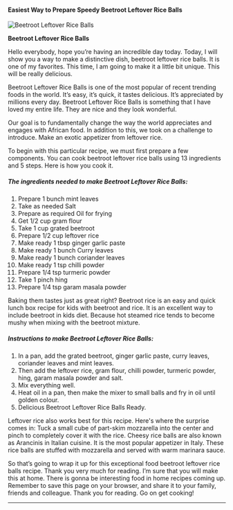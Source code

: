             

#### Easiest Way to Prepare Speedy Beetroot Leftover Rice Balls

![Beetroot Leftover Rice Balls](https://img-global.cpcdn.com/recipes/65185487f66660a6/751x532cq70/beetroot-leftover-rice-balls-recipe-main-photo.jpg)

**Beetroot Leftover Rice Balls**

Hello everybody, hope you’re having an incredible day today. Today, I will show you a way to make a distinctive dish, beetroot leftover rice balls. It is one of my favorites. This time, I am going to make it a little bit unique. This will be really delicious.

Beetroot Leftover Rice Balls is one of the most popular of recent trending foods in the world. It’s easy, it’s quick, it tastes delicious. It’s appreciated by millions every day. Beetroot Leftover Rice Balls is something that I have loved my entire life. They are nice and they look wonderful.

Our goal is to fundamentally change the way the world appreciates and engages with African food. In addition to this, we took on a challenge to introduce. Make an exotic appetizer from leftover rice.

To begin with this particular recipe, we must first prepare a few components. You can cook beetroot leftover rice balls using 13 ingredients and 5 steps. Here is how you cook it.

##### The ingredients needed to make Beetroot Leftover Rice Balls:

1.  Prepare 1 bunch mint leaves
2.  Take as needed Salt
3.  Prepare as required Oil for frying
4.  Get 1/2 cup gram flour
5.  Take 1 cup grated beetroot
6.  Prepare 1/2 cup leftover rice
7.  Make ready 1 tbsp ginger garlic paste
8.  Make ready 1 bunch Curry leaves
9.  Make ready 1 bunch coriander leaves
10.  Make ready 1 tsp chilli powder
11.  Prepare 1/4 tsp turmeric powder
12.  Take 1 pinch hing
13.  Prepare 1/4 tsp garam masala powder

Baking them tastes just as great right? Beetroot rice is an easy and quick lunch box recipe for kids with beetroot and rice. It is an excellent way to include beetroot in kids diet. Because hot steamed rice tends to become mushy when mixing with the beetroot mixture.

##### Instructions to make Beetroot Leftover Rice Balls:

1.  In a pan, add the grated beetroot, ginger garlic paste, curry leaves, coriander leaves and mint leaves.
2.  Then add the leftover rice, gram flour, chilli powder, turmeric powder, hing, garam masala powder and salt.
3.  Mix everything well.
4.  Heat oil in a pan, then make the mixer to small balls and fry in oil until golden colour.
5.  Delicious Beetroot Leftover Rice Balls Ready.

Leftover rice also works best for this recipe. Here's where the surprise comes in: Tuck a small cube of part-skim mozzarella into the center and pinch to completely cover it with the rice. Cheesy rice balls are also known as Arancinis in Italian cuisine. It is the most popular appetizer in Italy. These rice balls are stuffed with mozzarella and served with warm marinara sauce.

So that’s going to wrap it up for this exceptional food beetroot leftover rice balls recipe. Thank you very much for reading. I’m sure that you will make this at home. There is gonna be interesting food in home recipes coming up. Remember to save this page on your browser, and share it to your family, friends and colleague. Thank you for reading. Go on get cooking!

* * *